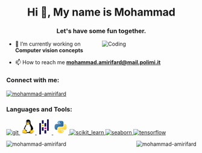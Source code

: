 <h1 align="center">Hi 👋, My name is Mohammad</h1>


<h3 align="center">Let's have some fun together.</h3>
<img align="right" alt="Coding" width="250" src="https://user-images.githubusercontent.com/74038190/216644497-1951db19-8f3d-4e44-ac08-8e9d7e0d94a7.gif">



- 🔭 I’m currently working on **Computer vision concepts**

- 📫 How to reach me **mohammad.amirifard@mail.polimi.it**

<h3 align="left">Connect with me:</h3>
<p align="left">
<a href="https://linkedin.com/in/mohammad-amirifard" target="blank"><img align="center" src="https://raw.githubusercontent.com/rahuldkjain/github-profile-readme-generator/master/src/images/icons/Social/linked-in-alt.svg" alt="mohammad-amirifard" height="30" width="40" /></a>
</p>

<h3 align="left">Languages and Tools:</h3>
<p align="left">   <a href="https://git-scm.com/" target="_blank" rel="noreferrer"> <img src="https://www.vectorlogo.zone/logos/git-scm/git-scm-icon.svg" alt="git" width="40" height="40"/> </a> <a href="https://www.linux.org/" target="_blank" rel="noreferrer"> <img src="https://raw.githubusercontent.com/devicons/devicon/master/icons/linux/linux-original.svg" alt="linux" width="40" height="40"/> </a> <a href="https://pandas.pydata.org/" target="_blank" rel="noreferrer"> <img src="https://raw.githubusercontent.com/devicons/devicon/2ae2a900d2f041da66e950e4d48052658d850630/icons/pandas/pandas-original.svg" alt="pandas" width="40" height="40"/> </a> <a href="https://www.python.org" target="_blank" rel="noreferrer"> <img src="https://raw.githubusercontent.com/devicons/devicon/master/icons/python/python-original.svg" alt="python" width="40" height="40"/> </a> <a href="https://scikit-learn.org/" target="_blank" rel="noreferrer"> <img src="https://upload.wikimedia.org/wikipedia/commons/0/05/Scikit_learn_logo_small.svg" alt="scikit_learn" width="40" height="40"/> </a> <a href="https://seaborn.pydata.org/" target="_blank" rel="noreferrer"> <img src="https://seaborn.pydata.org/_images/logo-mark-lightbg.svg" alt="seaborn" width="40" height="40"/> </a> <a href="https://www.tensorflow.org" target="_blank" rel="noreferrer"> <img src="https://www.vectorlogo.zone/logos/tensorflow/tensorflow-icon.svg" alt="tensorflow" width="40" height="40"/> </a> </p>

<p><img align="left" height="170" width="300" src="https://github-readme-stats.vercel.app/api/top-langs?username=mohammad-amirifard&show_icons=true&locale=en&layout=compact" alt="mohammad-amirifard" /></p>

<p>&nbsp;<img align="right" height="170" src="https://github-readme-stats.vercel.app/api?username=mohammad-amirifard&show_icons=true&locale=en" alt="mohammad-amirifard" /></p>

